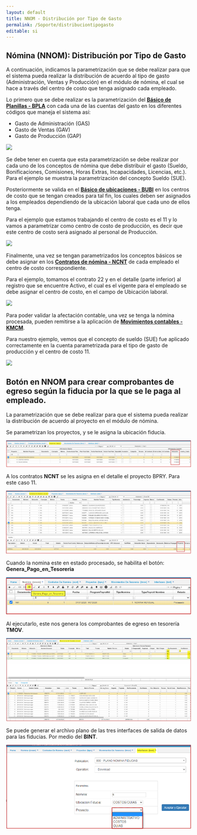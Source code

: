 ```yaml
---
layout: default
title: NNOM - Distribución por Tipo de Gasto
permalink: /Soporte/distribuciontipogasto
editable: si
---
```


## Nómina (NNOM): Distribución por Tipo de Gasto

A continuación, indicamos la parametrización que se debe realizar para que el sistema pueda realizar la distribución de acuerdo al tipo de gasto (Administración, Ventas y Producción) en el módulo de nómina, el cual se hace a través del centro de costo que tenga asignado cada empleado.  

Lo primero que se debe realizar es la parametrización del [**Básico de Planillas - BPLA**](http://docs.oasiscom.com/Operacion/common/bcuenta/bpla) con cada una de las cuentas del gasto en los diferentes códigos que maneja el sistema así:  

* Gasto de Administración (GAS)
* Gasto de Ventas (GAV)
* Gasto de Producción (GAP)

  
![](bpla.png)

Se debe tener en cuenta que esta parametrización se debe realizar por cada uno de los conceptos de nómina que debe distribuir el gasto (Sueldo, Bonificaciones, Comisiones, Horas Extras, Incapacidades, Licencias, etc.). Para el ejemplo se muestra la parametrización del concepto Sueldo (SUE).  

Posteriormente se valida en el [**Básico de ubicaciones - BUBI**](http://docs.oasiscom.com/Operacion/common/borgan/bubi) en los centros de costo que se tengan creados para tal fin, los cuales deben ser asignados a los empleados dependiendo de la ubicación laboral que cada uno de ellos tenga.  

Para el ejemplo que estamos trabajando el centro de costo es el 11 y lo vamos a parametrizar como centro de costo de producción, es decir que este centro de costo será asignado al personal de Producción.  

![](bubi.png)

Finalmente, una vez se tengan parametrizados los conceptos básicos se debe asignar en los [**Contratos de nómina - NCNT**](http://docs.oasiscom.com/Operacion/hrm/nomina/nbasica/ncnt) de cada empleado el centro de costo correspondiente.  

Para el ejemplo, tomamos el contrato 22 y en el detalle (parte inferior) al registro que se encuentre Activo, el cual es el vigente para el empleado se debe asignar el centro de costo, en el campo de Ubicación laboral.  

![](ncnt.png)

Para poder validar la afectación contable, una vez se tenga la nómina procesada, pueden remitirse a la aplicación de [**Movimientos contables - KMCM**](http://docs.oasiscom.com/Operacion/erp/contabilidad/kmovimient/kmcm).  

Para nuestro ejemplo, vemos que el concepto de sueldo (SUE) fue aplicado correctamente en la cuenta parametrizada para el tipo de gasto de producción y el centro de costo 11.  

![](kmcm.png)  

## Botón en NNOM para crear comprobantes de egreso según la fiducia por la que se le paga al empleado.  
La parametrización que se debe realizar para que el sistema pueda realizar la distribución de acuerdo al proyecto en el módulo de nómina.  

Se parametrizan los proyectos, y se le asigna la ubicación fiducia.  

![](bpry1.png)  

A los contratos **NCNT** se les asigna en el detalle el proyecto BPRY. Para este caso 11.  

![](ncnt4.png)  

Cuando la nomina este en estado procesado, se habilita el botón: **Genera_Pago_en_Tesoreria** 

![](nnom1.png)  

Al ejecutarlo, este nos genera los comprobantes de egreso en tesorería **TMOV**.

![](tmov2.png)  

Se puede generar el archivo plano de las tres interfaces de salida de datos para las fiducias. Por medio del **BINT**.  

![](bint1.png)  


